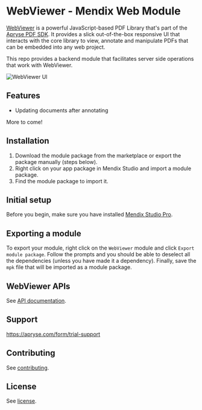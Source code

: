 # WebViewer - Mendix Web Module

[WebViewer](https://docs.apryse.com/documentation/web/) is a powerful JavaScript-based PDF Library that's part of the [Apryse PDF SDK](https://www.apryse.com). It provides a slick out-of-the-box responsive UI that interacts with the core library to view, annotate and manipulate PDFs that can be embedded into any web project.

This repo provides a backend module that facilitates server side operations that work with WebViewer.

![WebViewer UI](https://www.pdftron.com/downloads/pl/webviewer-ui.png)

## Features

- Updating documents after annotating

More to come!

## Installation

1. Download the module package from the marketplace or export the package manually (steps below).
2. Right click on your app package in Mendix Studio and import a module package.
3. Find the module package to import it.

## Initial setup

Before you begin, make sure you have installed [Mendix Studio Pro](https://docs.mendix.com/howto/general/install).

## Exporting a module

To export your module, right click on the `WebViewer` module and click `Export module package`. Follow the prompts and you should be able to deselect all the dependencies (unless you have made it a dependency). Finally, save the `mpk` file that will be imported as a module package.

## WebViewer APIs

See [API documentation](https://docs.apryse.com/api/web/WebViewerInstance.html).

## Support

https://apryse.com/form/trial-support

## Contributing

See [contributing](./CONTRIBUTING.md).

## License

See [license](./LICENSE).
